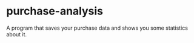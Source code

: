 # purchase-analysis

A program that saves your purchase data and shows you some statistics about it.